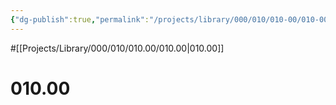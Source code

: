 ```yaml
---
{"dg-publish":true,"permalink":"/projects/library/000/010/010-00/010-00/","noteIcon":"0","created":"2024-01-30T20:06:19.495+09:00","updated":"2024-02-17T12:31:52.451+09:00"}
---
```


#[[Projects/Library/000/010/010.00/010.00\|010.00]]
# 010.00

